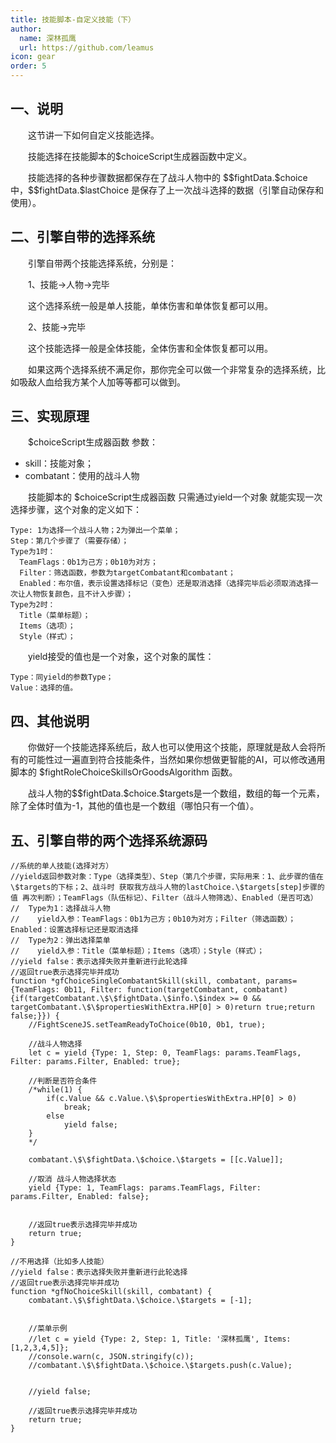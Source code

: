 ```yaml
---
title: 技能脚本-自定义技能（下）
author:
  name: 深林孤鹰
  url: https://github.com/leamus
icon: gear
order: 5
---
```



## 一、说明

&emsp;&emsp;这节讲一下如何自定义技能选择。

&emsp;&emsp;技能选择在技能脚本的\$choiceScript生成器函数中定义。

&emsp;&emsp;技能选择的各种步骤数据都保存在了战斗人物中的 \$\$fightData.\$choice 中，\$\$fightData.\$lastChoice 是保存了上一次战斗选择的数据（引擎自动保存和使用）。

## 二、引擎自带的选择系统

&emsp;&emsp;引擎自带两个技能选择系统，分别是：

&emsp;&emsp;1、技能->人物->完毕

&emsp;&emsp;这个选择系统一般是单人技能，单体伤害和单体恢复都可以用。

&emsp;&emsp;2、技能->完毕

&emsp;&emsp;这个技能选择一般是全体技能，全体伤害和全体恢复都可以用。

&emsp;&emsp;如果这两个选择系统不满足你，那你完全可以做一个非常复杂的选择系统，比如吸敌人血给我方某个人加等等都可以做到。

## 三、实现原理

&emsp;&emsp;\$choiceScript生成器函数 参数：

* skill：技能对象；
* combatant：使用的战斗人物

&emsp;&emsp;技能脚本的 \$choiceScript生成器函数 只需通过yield一个对象 就能实现一次选择步骤，这个对象的定义如下：

```
Type: 1为选择一个战斗人物；2为弹出一个菜单；
Step：第几个步骤了（需要存储）；
Type为1时：
  TeamFlags：0b1为己方；0b10为对方；
  Filter：筛选函数，参数为targetCombatant和combatant；
  Enabled：布尔值，表示设置选择标记（变色）还是取消选择（选择完毕后必须取消选择一次让人物恢复颜色，且不计入步骤）；
Type为2时：
  Title（菜单标题）；
  Items（选项）；
  Style（样式）；
```

&emsp;&emsp;yield接受的值也是一个对象，这个对象的属性：

```
Type：同yield的参数Type；
Value：选择的值。
```

## 四、其他说明

&emsp;&emsp;你做好一个技能选择系统后，敌人也可以使用这个技能，原理就是敌人会将所有的可能性过一遍直到符合技能条件，当然如果你想做更智能的AI，可以修改通用脚本的 \$fightRoleChoiceSkillsOrGoodsAlgorithm 函数。

&emsp;&emsp;战斗人物的\$\$fightData.\$choice.\$targets是一个数组，数组的每一个元素，除了全体时值为-1，其他的值也是一个数组（哪怕只有一个值）。

## 五、引擎自带的两个选择系统源码

```
//系统的单人技能(选择对方）
//yield返回参数对象：Type（选择类型）、Step（第几个步骤，实际用来：1、此步骤的值在\$targets的下标；2、战斗时 获取我方战斗人物的lastChoice.\$targets[step]步骤的值 再次判断）；TeamFlags（队伍标记）、Filter（战斗人物筛选）、Enabled（是否可选）
//  Type为1：选择战斗人物
//    yield入参：TeamFlags：0b1为己方；0b10为对方；Filter（筛选函数）；Enabled：设置选择标记还是取消选择
//  Type为2：弹出选择菜单
//    yield入参：Title（菜单标题）；Items（选项）；Style（样式）；
//yield false：表示选择失败并重新进行此轮选择
//返回true表示选择完毕并成功
function *gfChoiceSingleCombatantSkill(skill, combatant, params={TeamFlags: 0b11, Filter: function(targetCombatant, combatant){if(targetCombatant.\$\$fightData.\$info.\$index >= 0 && targetCombatant.\$\$propertiesWithExtra.HP[0] > 0)return true;return false;}}) {
    //FightSceneJS.setTeamReadyToChoice(0b10, 0b1, true);

    //战斗人物选择
    let c = yield {Type: 1, Step: 0, TeamFlags: params.TeamFlags, Filter: params.Filter, Enabled: true};

    //判断是否符合条件
    /*while(1) {
        if(c.Value && c.Value.\$\$propertiesWithExtra.HP[0] > 0)
            break;
        else
            yield false;
    }
    */

    combatant.\$\$fightData.\$choice.\$targets = [[c.Value]];

    //取消 战斗人物选择状态
    yield {Type: 1, TeamFlags: params.TeamFlags, Filter: params.Filter, Enabled: false};


    //返回true表示选择完毕并成功
    return true;
}

//不用选择（比如多人技能）
//yield false：表示选择失败并重新进行此轮选择
//返回true表示选择完毕并成功
function *gfNoChoiceSkill(skill, combatant) {
    combatant.\$\$fightData.\$choice.\$targets = [-1];


    //菜单示例
    //let c = yield {Type: 2, Step: 1, Title: '深林孤鹰', Items: [1,2,3,4,5]};
    //console.warn(c, JSON.stringify(c));
    //combatant.\$\$fightData.\$choice.\$targets.push(c.Value);


    //yield false;

    //返回true表示选择完毕并成功
    return true;
}


```

